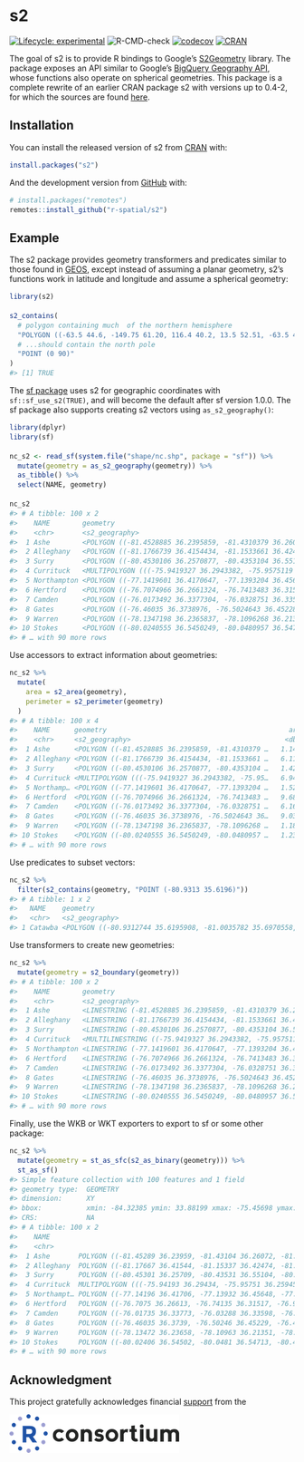 
<!-- README.md is generated from README.Rmd. Please edit that file -->

# s2

<!-- badges: start -->

[![Lifecycle:
experimental](https://img.shields.io/badge/lifecycle-experimental-orange.svg)](https://www.tidyverse.org/lifecycle/#experimental)
![R-CMD-check](https://github.com/r-spatial/s2/workflows/R-CMD-check/badge.svg)
[![codecov](https://codecov.io/gh/r-spatial/s2/branch/master/graph/badge.svg)](https://codecov.io/gh/r-spatial/s2)
[![CRAN](http://www.r-pkg.org/badges/version/s2)](https://cran.r-project.org/package=s2)
<!-- badges: end -->

The goal of s2 is to provide R bindings to Google’s
[S2Geometry](https://s2geometry.io) library. The package exposes an API
similar to Google’s [BigQuery Geography
API](https://cloud.google.com/bigquery/docs/reference/standard-sql/geography_functions),
whose functions also operate on spherical geometries. This package is a
complete rewrite of an earlier CRAN package s2 with versions up to
0.4-2, for which the sources are found
[here](https://github.com/spatstat/s2/).

## Installation

You can install the released version of s2 from
[CRAN](https://CRAN.R-project.org) with:

``` r
install.packages("s2")
```

And the development version from [GitHub](https://github.com/) with:

``` r
# install.packages("remotes")
remotes::install_github("r-spatial/s2")
```

## Example

The s2 package provides geometry transformers and predicates similar to
those found in [GEOS](https://trac.osgeo.org/geos/), except instead of
assuming a planar geometry, s2’s functions work in latitude and
longitude and assume a spherical geometry:

``` r
library(s2)

s2_contains(
  # polygon containing much  of the northern hemisphere
  "POLYGON ((-63.5 44.6, -149.75 61.20, 116.4 40.2, 13.5 52.51, -63.5 44.6))",
  # ...should contain the north pole
  "POINT (0 90)"
)
#> [1] TRUE
```

The [sf package](https://r-spatial.github.io/sf/) uses s2 for geographic
coordinates with `sf::sf_use_s2(TRUE)`, and will become the default
after sf version 1.0.0. The sf package also supports creating s2 vectors
using `as_s2_geography()`:

``` r
library(dplyr)
library(sf)

nc_s2 <- read_sf(system.file("shape/nc.shp", package = "sf")) %>% 
  mutate(geometry = as_s2_geography(geometry)) %>% 
  as_tibble() %>% 
  select(NAME, geometry)

nc_s2
#> # A tibble: 100 x 2
#>    NAME        geometry                                                         
#>    <chr>       <s2_geography>                                                   
#>  1 Ashe        <POLYGON ((-81.4528885 36.2395859, -81.4310379 36.2607193, -81.4…
#>  2 Alleghany   <POLYGON ((-81.1766739 36.4154434, -81.1533661 36.4247398, -81.1…
#>  3 Surry       <POLYGON ((-80.4530106 36.2570877, -80.4353104 36.5510445, -80.6…
#>  4 Currituck   <MULTIPOLYGON (((-75.9419327 36.2943382, -75.9575119 36.2594528,…
#>  5 Northampton <POLYGON ((-77.1419601 36.4170647, -77.1393204 36.4564781, -77.1…
#>  6 Hertford    <POLYGON ((-76.7074966 36.2661324, -76.7413483 36.3151665, -76.9…
#>  7 Camden      <POLYGON ((-76.0173492 36.3377304, -76.0328751 36.3359756, -76.0…
#>  8 Gates       <POLYGON ((-76.46035 36.3738976, -76.5024643 36.4522858, -76.498…
#>  9 Warren      <POLYGON ((-78.1347198 36.2365837, -78.1096268 36.2135086, -78.0…
#> 10 Stokes      <POLYGON ((-80.0240555 36.5450249, -80.0480957 36.5471344, -80.4…
#> # … with 90 more rows
```

Use accessors to extract information about geometries:

``` r
nc_s2 %>% 
  mutate(
    area = s2_area(geometry),
    perimeter = s2_perimeter(geometry)
  )
#> # A tibble: 100 x 4
#>    NAME      geometry                                             area perimeter
#>    <chr>     <s2_geography>                                      <dbl>     <dbl>
#>  1 Ashe      <POLYGON ((-81.4528885 36.2395859, -81.4310379 …   1.14e9   141627.
#>  2 Alleghany <POLYGON ((-81.1766739 36.4154434, -81.1533661 …   6.11e8   119876.
#>  3 Surry     <POLYGON ((-80.4530106 36.2570877, -80.4353104 …   1.42e9   160458.
#>  4 Currituck <MULTIPOLYGON (((-75.9419327 36.2943382, -75.95…   6.94e8   301644.
#>  5 Northamp… <POLYGON ((-77.1419601 36.4170647, -77.1393204 …   1.52e9   211794.
#>  6 Hertford  <POLYGON ((-76.7074966 36.2661324, -76.7413483 …   9.68e8   160780.
#>  7 Camden    <POLYGON ((-76.0173492 36.3377304, -76.0328751 …   6.16e8   150430.
#>  8 Gates     <POLYGON ((-76.46035 36.3738976, -76.5024643 36…   9.03e8   123170.
#>  9 Warren    <POLYGON ((-78.1347198 36.2365837, -78.1096268 …   1.18e9   141073.
#> 10 Stokes    <POLYGON ((-80.0240555 36.5450249, -80.0480957 …   1.23e9   140583.
#> # … with 90 more rows
```

Use predicates to subset vectors:

``` r
nc_s2 %>% 
  filter(s2_contains(geometry, "POINT (-80.9313 35.6196)"))
#> # A tibble: 1 x 2
#>   NAME    geometry                                                              
#>   <chr>   <s2_geography>                                                        
#> 1 Catawba <POLYGON ((-80.9312744 35.6195908, -81.0035782 35.6970558, -81.054779…
```

Use transformers to create new geometries:

``` r
nc_s2 %>% 
  mutate(geometry = s2_boundary(geometry))
#> # A tibble: 100 x 2
#>    NAME        geometry                                                         
#>    <chr>       <s2_geography>                                                   
#>  1 Ashe        <LINESTRING (-81.4528885 36.2395859, -81.4310379 36.2607193, -81…
#>  2 Alleghany   <LINESTRING (-81.1766739 36.4154434, -81.1533661 36.4247398, -81…
#>  3 Surry       <LINESTRING (-80.4530106 36.2570877, -80.4353104 36.5510445, -80…
#>  4 Currituck   <MULTILINESTRING ((-75.9419327 36.2943382, -75.9575119 36.259452…
#>  5 Northampton <LINESTRING (-77.1419601 36.4170647, -77.1393204 36.4564781, -77…
#>  6 Hertford    <LINESTRING (-76.7074966 36.2661324, -76.7413483 36.3151665, -76…
#>  7 Camden      <LINESTRING (-76.0173492 36.3377304, -76.0328751 36.3359756, -76…
#>  8 Gates       <LINESTRING (-76.46035 36.3738976, -76.5024643 36.4522858, -76.4…
#>  9 Warren      <LINESTRING (-78.1347198 36.2365837, -78.1096268 36.2135086, -78…
#> 10 Stokes      <LINESTRING (-80.0240555 36.5450249, -80.0480957 36.5471344, -80…
#> # … with 90 more rows
```

Finally, use the WKB or WKT exporters to export to sf or some other
package:

``` r
nc_s2 %>% 
  mutate(geometry = st_as_sfc(s2_as_binary(geometry))) %>% 
  st_as_sf()
#> Simple feature collection with 100 features and 1 field
#> geometry type:  GEOMETRY
#> dimension:      XY
#> bbox:           xmin: -84.32385 ymin: 33.88199 xmax: -75.45698 ymax: 36.58965
#> CRS:            NA
#> # A tibble: 100 x 2
#>    NAME                                                                 geometry
#>    <chr>                                                              <GEOMETRY>
#>  1 Ashe       POLYGON ((-81.45289 36.23959, -81.43104 36.26072, -81.41233 36.26…
#>  2 Alleghany  POLYGON ((-81.17667 36.41544, -81.15337 36.42474, -81.1384 36.417…
#>  3 Surry      POLYGON ((-80.45301 36.25709, -80.43531 36.55104, -80.61105 36.55…
#>  4 Currituck  MULTIPOLYGON (((-75.94193 36.29434, -75.95751 36.25945, -75.91376…
#>  5 Northampt… POLYGON ((-77.14196 36.41706, -77.13932 36.45648, -77.12733 36.47…
#>  6 Hertford   POLYGON ((-76.7075 36.26613, -76.74135 36.31517, -76.92408 36.392…
#>  7 Camden     POLYGON ((-76.01735 36.33773, -76.03288 36.33598, -76.04395 36.35…
#>  8 Gates      POLYGON ((-76.46035 36.3739, -76.50246 36.45229, -76.49834 36.503…
#>  9 Warren     POLYGON ((-78.13472 36.23658, -78.10963 36.21351, -78.05835 36.21…
#> 10 Stokes     POLYGON ((-80.02406 36.54502, -80.0481 36.54713, -80.43531 36.551…
#> # … with 90 more rows
```

## Acknowledgment

This project gratefully acknowledges financial
[support](https://www.r-consortium.org/projects) from the

<a href="https://www.r-consortium.org/projects/awarded-projects">
<img src="man/figures/rc300.png" width="300" /> </a>
